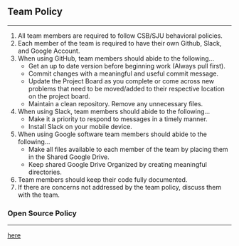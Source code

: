 ## Team Policy
---
1. All team members are required to follow CSB/SJU behavioral policies.
2. Each member of the team is required to have their own Github, Slack, and Google Account.
3. When using GitHub, team members should abide to the following...
   - Get an up to date version before beginning work (Always pull first).
   - Commit changes with a meaningful and useful commit message.
   - Update the Project Board as you complete or come across new problems that need to be moved/added to their respective location on the      project board.
   - Maintain a clean repository. Remove any unnecessary files.
4. When using Slack, team members should abide to the following...
   - Make it a priority to respond to messages in a timely manner.
   - Install Slack on your mobile device.
5. When using Google software team members should abide to the following...
   - Make all files available to each member of the team by placing them in the Shared Google Drive.
   - Keep shared Google Drive Organized by creating meaningful directories.
6. Team members should keep their code fully documented.
7. If there are concerns not addressed by the team policy, discuss them with the team.

### Open Source Policy
---
[here](https://www.contributor-covenant.org/)
